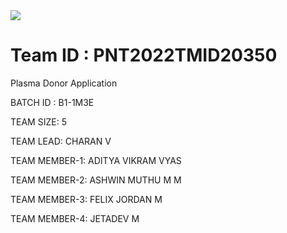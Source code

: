 <a href="https://github.com/IBM-EPBL/IBM-Project-12643-1659456299">
 <img src="https://res.cloudinary.com/charanquartz/image/upload/v1668626329/IBM-PlasmaDonar/plasmadonar.gif">
</a>

#  Team ID : PNT2022TMID20350

Plasma Donor Application


BATCH ID : B1-1M3E

TEAM SIZE: 5

TEAM LEAD: CHARAN V

TEAM MEMBER-1: ADITYA VIKRAM VYAS

TEAM MEMBER-2: ASHWIN MUTHU M M

TEAM MEMBER-3: FELIX JORDAN M

TEAM MEMBER-4: JETADEV M
